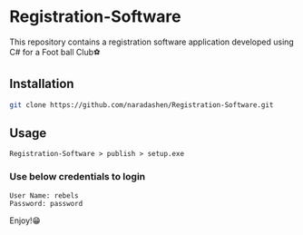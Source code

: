 # Registration-Software
This repository contains a registration software application developed using C# for a Foot ball Club⚽

## Installation
```bash
git clone https://github.com/naradashen/Registration-Software.git
```

## Usage
```
Registration-Software > publish > setup.exe
```
### Use below credentials to login
```
User Name: rebels
Password: password
```
Enjoy!😁
